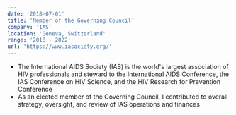 ```yaml
---
date: '2018-07-01'
title: 'Member of the Governing Council'
company: 'IAS'
location: 'Geneva, Switzerland'
range: '2018 - 2022'
url: 'https://www.iasociety.org/'
---
```


- The International AIDS Society (IAS) is the world's largest association of HIV professionals and steward to the International AIDS Conference, the IAS Conference on HIV Science, and the HIV Research for Prevention Conference
- As an elected member of the Governing Council, I contributed to overall strategy, oversight, and review of IAS operations and finances
